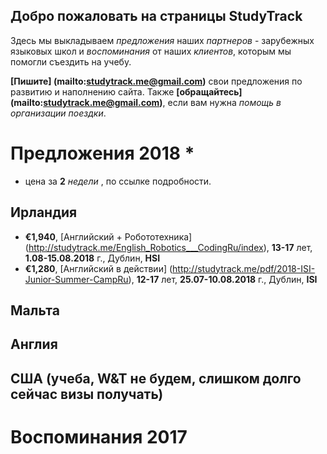 ## Добро пожаловать на страницы **StudyTrack**

Здесь мы выкладываем _предложения_ наших _партнеров_ - зарубежных языковых школ и _воспоминания_ от наших _клиентов_, которым мы помогли съездить на учебу.

**[Пишите] (mailto:studytrack.me@gmail.com)** свои предложения по развитию и наполнению сайта. Также **[обращайтесь] (mailto:studytrack.me@gmail.com)**, если вам нужна _помощь в организации поездки_.

# Предложения 2018 *
* цена за **2** _недели_ , по ссылке подробности.

## Ирландия

- **€1,940**, [Английский + Робототехника] (http://studytrack.me/English_Robotics___CodingRu/index), **13-17** лет, **1.08-15.08.2018** г., Дублин, **HSI**
- **€1,280**, [Английский в действии] (http://studytrack.me/pdf/2018-ISI-Junior-Summer-CampRu), **12-17** лет, **25.07-10.08.2018** г., Дублин, **ISI**

## Мальта

## Англия

## США (учеба, W&T не будем, слишком долго сейчас визы получать)

# Воспоминания 2017
